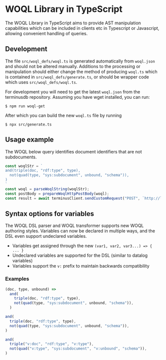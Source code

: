 # WOQL Library in TypeScript

The WOQL Library in TypeScript aims to provide AST manipulation
capabilities which can be included in clients etc in Typescript or
Javascript, allowing convenient handling of queries.

## Development

The file `src/woql_defs/woql.ts` is generated automatically from
`woql.json` and should not be altered manually.  Additions to the
processing or manipulation should either change the method of
producing `woql.ts` which is contained in `src/woql_defs/generate.ts`,
or should be wrapper code which uses `src/woql_defs/woql.ts`.

For development you will need to get the latest `woql.json` from the
terminusdb repository. Assuming you have wget installed, you can run:

```
$ npm run woql-get
```

After which you can build the new `woql.ts` file by running

```
$ npx src/generate.ts
```

## Usage example

The WOQL below query identifies document identifiers that are not subdocuments.

```javascript
const woqlStr = `
and(triple(doc, "rdf:type", type),
  not(quad(type, "sys:subdocument", unbound, "schema")),
)
`
const woql = parseWoqlString(woqlStr);
const postBody = prepareWoqlHttpPostBody(woql);
const result = await terminusClient.sendCustomRequest("POST", `http://localhost:6363/api/woql/admin/sandbox/local/branch/main`, postBody);
```


## Syntax options for variables

The WOQL DSL parser and WOQL transformer supports new WOQL authoring styles. Variables can now be declared in multiple ways, and the DSL even support undeclared variables.

* Variables get assigned through the new `(var1, var2, var3...) => { ... }`
* Undeclared variables are supported for the DSL (similar to datalog variables)
* Variables support the `v:` prefix to maintain backwards compatibility

### Examples

```javascript
(doc, type, unbound) =>
  and(
    triple(doc, "rdf:type", type),
    not(quad(type, "sys:subdocument", unbound, "schema")),
  )
```

```javascript
and(
  triple(doc, "rdf:type", type),
  not(quad(type, "sys:subdocument", unbound, "schema")),
)
```

```javascript
and(
  triple("v:doc", "rdf:type", "v:type"),
  not(quad("v:type", "sys:subdocument", "v:unbound", "schema")),
)
```

